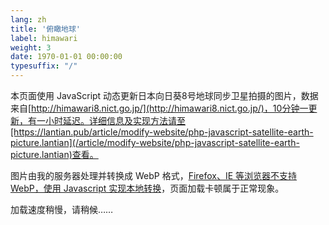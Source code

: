 ```yaml
---
lang: zh
title: '俯瞰地球'
label: himawari
weight: 3
date: 1970-01-01 00:00:00
typesuffix: "/"
---
```


本页面使用 JavaScript 动态更新日本向日葵8号地球同步卫星拍摄的图片，数据来自[http://himawari8.nict.go.jp/](http://himawari8.nict.go.jp/)，10分钟一更新，有一小时延迟。详细信息及实现方法请至[https://lantian.pub/article/modify-website/php-javascript-satellite-earth-picture.lantian](/article/modify-website/php-javascript-satellite-earth-picture.lantian)查看。

图片由我的服务器处理并转换成 WebP 格式，[Firefox、IE 等浏览器不支持 WebP，使用 Javascript 实现本地转换](//lantian.pub/article/modify-website/ie-firefox-webp-support.lantian)，页面加载卡顿属于正常现象。

<p id="himawari-time">加载速度稍慢，请稍候……</p>

<script>(function(){var WebP=new Image();WebP.onload=WebP.onerror=function(){if(WebP.height!=2){var sc=document.createElement('script');sc.type='text/javascript';sc.async=true;var s=document.getElementsByTagName('script')[0];sc.src='https://cdn.jsdelivr.net/npm/webpjs@0.0.2/webpjs.min.js';s.parentNode.insertBefore(sc,s);}};WebP.src='data:image/webp;base64,UklGRjoAAABXRUJQVlA4IC4AAACyAgCdASoCAAIALmk0mk0iIiIiIgBoSygABc6WWgAA/veff/0PP8bA//LwYAAA';})();</script>

<img id="himawari-pic" src="" />

<script>
function getHimawari(){
    var today = new Date();
    // get date for himawari picture
    t = today.getTime();
    t = t - t % 600000 - 3600000;
    today.setTime(t);
    year = today.getUTCFullYear();
    month = today.getUTCMonth() + 1;
    day = today.getUTCDate();
    hour = today.getUTCHours();
    minute = today.getUTCMinutes();
    if(month<10) month = '0' + month;
    if(day<10) day = '0' + day;
    if(hour<10) hour = '0' + hour;
    if(minute<10) minute = '0' + minute;
    document.getElementById('himawari-time').innerHTML = '图像拍摄时间：'+today.toLocaleString();
    document.getElementById('himawari-pic').src = '//himawari.lantian.pub/himawari8/img/D531106/1d/550/'+year+'/'+month+'/'+day+'/'+hour+minute+'00_0_0.webp';
}
getHimawari();
</script>
